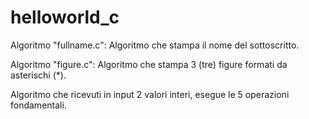 # helloworld_c

Algoritmo "fullname.c": Algoritmo che stampa il nome del sottoscritto.

Algoritmo "figure.c": Algoritmo che stampa 3 (tre) figure formati da asterischi (*).

Algoritmo che ricevuti in input 2 valori interi, esegue le 5 operazioni fondamentali.
